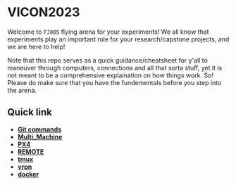 # VICON2023

Welcome to ```FJ005``` flying arena for your experiments! We all know that experiments play an important role for your research/capstone projects, and we are here to help! 

Note that this repo serves as a quick guidance/cheatsheet for y'all to maneuver through computers, connections and all that sorta stuff, yet it is not meant to be a comprehensive explaination on how things work. So! Please do make sure that you have the fundementals before you step into the arena.

## Quick link
- [**Git commands**](/git/)
- [**Multi_Machine**](/multi/)
- [**PX4**](/PX4/)
- [**REMOTE**](/remote/)
- [**tmux**](/tmux/)
- [**vrpn**](/vrpn/)
- [**docker**](/docker/)

